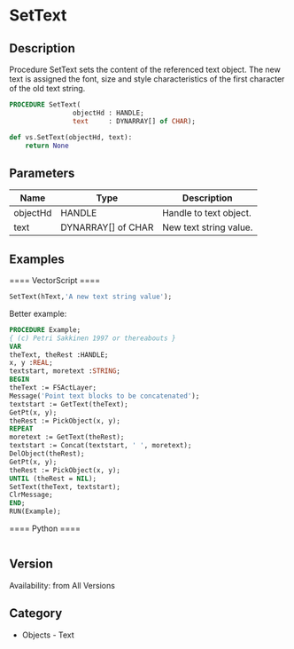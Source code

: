 # SetText

## Description
Procedure SetText sets the content of the referenced text object. The new text is assigned the font, size and style characteristics of the first character of the old text string.

```pascal
PROCEDURE SetText(
				objectHd : HANDLE;
				text     : DYNARRAY[] of CHAR);
```

```python
def vs.SetText(objectHd, text):
    return None
```

## Parameters
|Name|Type|Description|
|---|---|---|
|objectHd|HANDLE|Handle to text object.|
|text|DYNARRAY[] of CHAR|New text string value.|

## Examples
==== VectorScript ====
```pascal
SetText(hText,'A new text string value');
```
Better example:
```pascal
PROCEDURE Example;
{ (c) Petri Sakkinen 1997 or thereabouts } 
VAR
theText, theRest :HANDLE;
x, y :REAL; 
textstart, moretext :STRING;
BEGIN
theText := FSActLayer;
Message('Point text blocks to be concatenated');
textstart := GetText(theText);
GetPt(x, y);
theRest := PickObject(x, y);
REPEAT
moretext := GetText(theRest);
textstart := Concat(textstart, ' ', moretext);
DelObject(theRest);
GetPt(x, y);
theRest := PickObject(x, y);
UNTIL (theRest = NIL);
SetText(theText, textstart);
ClrMessage;
END;
RUN(Example);
```
==== Python ====
```python

```

## Version
Availability: from All Versions

## Category
* Objects - Text

